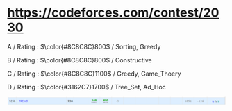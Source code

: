 # https://codeforces.com/contest/2030

A / Rating : $\color{#8C8C8C}800$ / Sorting, Greedy

B / Rating : $\color{#8C8C8C}800$ / Constructive

C / Rating : $\color{#8C8C8C}1100$ / Greedy, Game_Thoery

D / Rating : $\color{#3162C7}1700$ / Tree_Set, Ad_Hoc

![My Image](https://github.com/kss418/Codeforces/blob/main/Images/979.png)
